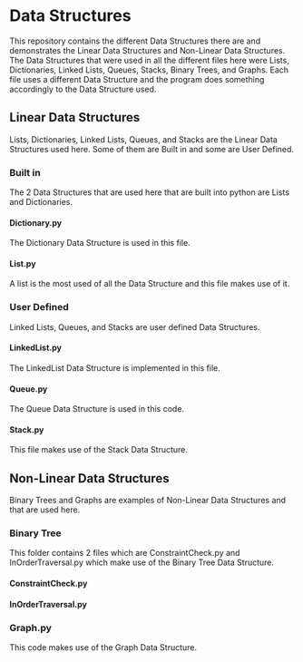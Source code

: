 # Data Structures
This repository contains the different Data Structures there are and demonstrates the Linear Data Structures and Non-Linear Data Structures. The Data Structures that were used in all the different files here were Lists, Dictionaries, Linked Lists, Queues, Stacks, Binary Trees, and Graphs. Each file uses a different Data Structure and the program does something accordingly to the Data Structure used.
## Linear Data Structures
Lists, Dictionaries, Linked Lists, Queues, and Stacks are the Linear Data Structures used here. Some of them are Built in and some are User Defined.
### Built in
The 2 Data Structures that are used here that are built into python are Lists and Dictionaries.
#### Dictionary.py
The Dictionary Data Structure is used in this file.
#### List.py
A list is the most used of all the Data Structure and this file makes use of it.
### User Defined
Linked Lists, Queues, and Stacks are user defined Data Structures.
#### LinkedList.py
The LinkedList Data Structure is implemented in this file.
#### Queue.py
The Queue Data Structure is used in this code.
#### Stack.py
This file makes use of the Stack Data Structure.
## Non-Linear Data Structures
Binary Trees and Graphs are examples of Non-Linear Data Structures and that are used here.
### Binary Tree
This folder contains 2 files which are ConstraintCheck.py and InOrderTraversal.py which make use of the Binary Tree Data Structure.
#### ConstraintCheck.py

#### InOrderTraversal.py

### Graph.py
This code makes use of the Graph Data Structure.

